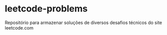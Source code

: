 # leetcode-problems
Repositório para armazenar soluções de diversos desafios técnicos do site leetcode.com
